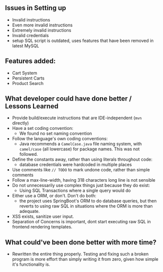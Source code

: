 ## Issues in Setting up

* Invalid instructions
* Even more invalid instructions
* Extremely invalid instructions
* Invalid credentials
* setup SQL script is outdated, uses features that have been removed in latest
	MySQL

## Features added:

* Cart System
* Persistent Carts
* Product Search

## What developer could have done better / Lessons Learned

* Provide build/execute instructions that are IDE-independent (`mvn` directly)
* Have a set coding convention:
	* We found no set naming convention
* Follow the language's own coding conventions:
	* Java recommends a `CamelCase.java` file naming system, with `camel/case`
		(all lowercase) for package names. This was not followed.
* Define the constants away, rather than using literals throughout code:
	* database credentials were hardcoded in multiple places
* Use comments like `// TODO` to mark undone code, rather than simple comments
* Follow a max-line-width, having 318 characters long line is not sensible
* Do not unnecessarily use complex things just because they do exist:
	* Using SQL Transactions where a single query would do
* Either use a ORM, or don't. Don't do both:
	* the project uses SpringBoot's ORM to do database queries, but then reverts
		to using raw SQL in situations where the ORM is more than adequate.
* XSS exists, sanitize user input.
* Separation of Concerns is important, dont start executing raw SQL in frontend
	rendering templates.

## What could've been done better with more time?

* Rewritten the entire thing properly. Testing and fixing such a broken program
	is more effort than simply writing it from zero, given how simple it's
	functionality is.
